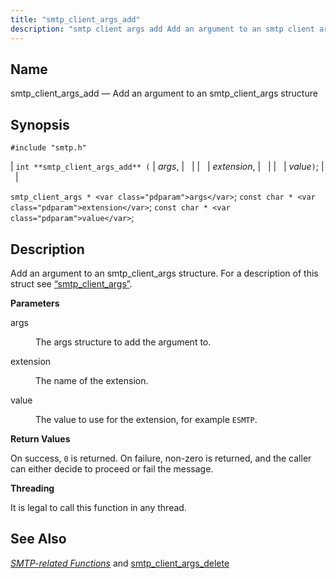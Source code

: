 ```yaml
---
title: "smtp_client_args_add"
description: "smtp client args add Add an argument to an smtp client args structure int smtp client args add args extension value smtp client args args const char extension const char value Add an argument to an smtp client args structure For a description of this struct see Section 68 81..."
---
```


<a name="apis.smtp_client_args_add"></a> 
## Name

smtp_client_args_add — Add an argument to an smtp_client_args structure

## Synopsis

`#include "smtp.h"`

| `int **smtp_client_args_add** (` | <var class="pdparam">args</var>, |   |
|   | <var class="pdparam">extension</var>, |   |
|   | <var class="pdparam">value</var>`)`; |   |

`smtp_client_args * <var class="pdparam">args</var>`;
`const char * <var class="pdparam">extension</var>`;
`const char * <var class="pdparam">value</var>`;<a name="idp61835952"></a> 
## Description

Add an argument to an smtp_client_args structure. For a description of this struct see [“smtp_client_args”](/momentum/3/3-api/structs-smtp-client-args).

**<a name="idp61837808"></a> Parameters**

<dl class="variablelist">

<dt>args</dt>

<dd>

The args structure to add the argument to.

</dd>

<dt>extension</dt>

<dd>

The name of the extension.

</dd>

<dt>value</dt>

<dd>

The value to use for the extension, for example `ESMTP`.

</dd>

</dl>

**<a name="idp61844720"></a> Return Values**

On success, `0` is returned. On failure, non-zero is returned, and the caller can either decide to proceed or fail the message.

**<a name="idp61846176"></a> Threading**

It is legal to call this function in any thread.

<a name="idp61847728"></a> 
## See Also

[*SMTP-related Functions*](/momentum/3/3-api/smtp) and [smtp_client_args_delete](/momentum/3/3-api/apis-smtp-client-args-delete)